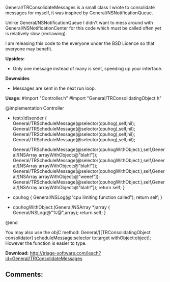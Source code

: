 General/TRConsolidateMessages is a small class I wrote to consolidate messages for myself, it was inspired by General/NSNotificationQueue.

Unlike General/NSNotificationQueue I didn't want to mess around with General/NSNotificationCenter for this code which must be called often yet is relatively slow (redrawing).

I am releasing this code to the everyone under the BSD Licence so that everyone may benefit.

**Upsides:**

* Only one message instead of many is sent, speeding up your interface.


**Downsides**

* Messages are sent in the next run loop.


**Usage:**
    #import "Controller.h"
#import "General/TRConsolidatingObject.h"

@implementation Controller
- test:(id)sender
{
	General/TRScheduleMessage(@selector(cpuhog),self,nil);
	General/TRScheduleMessage(@selector(cpuhog),self,nil);
	General/TRScheduleMessage(@selector(cpuhog),self,nil);
	General/TRScheduleMessage(@selector(cpuhog),self,nil);
	
	General/TRScheduleMessage(@selector(cpuhogWithObject:),self,General/[NSArray arrayWithObject:@"blah!"]);
	General/TRScheduleMessage(@selector(cpuhogWithObject:),self,General/[NSArray arrayWithObject:@"blah!"]);
	General/TRScheduleMessage(@selector(cpuhogWithObject:),self,General/[NSArray arrayWithObject:@"weee!"]);
	General/TRScheduleMessage(@selector(cpuhogWithObject:),self,General/[NSArray arrayWithObject:@"blah!"]);
	return self;
}

- cpuhog
{
	General/NSLog(@"cpu limiting function called");
	return self;
}

- cpuhogWithObject:(General/NSArray *)array
{
	General/NSLog(@"%@",array);
	return self;
}

@end


You may also use the objC method:     General/[[TRConsolidatingObject consolidator] scheduleMessage:selector to:target withObject:object]; However the function is easier to type.

**Download:**
http://triage-software.com/leach?id=General/TRConsolidateMessages

**Comments:**
----